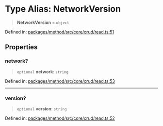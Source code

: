 # Type Alias: NetworkVersion

> **NetworkVersion** = `object`

Defined in: [packages/method/src/core/crud/read.ts:51](https://github.com/dcdpr/did-btcr2-js/blob/c82bc5c69016e1146a0c52c6e6b21621f5abd6d4/packages/method/src/core/crud/read.ts#L51)

## Properties

### network?

> `optional` **network**: `string`

Defined in: [packages/method/src/core/crud/read.ts:53](https://github.com/dcdpr/did-btcr2-js/blob/c82bc5c69016e1146a0c52c6e6b21621f5abd6d4/packages/method/src/core/crud/read.ts#L53)

***

### version?

> `optional` **version**: `string`

Defined in: [packages/method/src/core/crud/read.ts:52](https://github.com/dcdpr/did-btcr2-js/blob/c82bc5c69016e1146a0c52c6e6b21621f5abd6d4/packages/method/src/core/crud/read.ts#L52)
